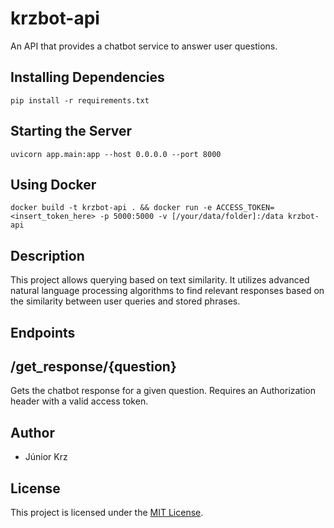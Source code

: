 # krzbot-api
An API that provides a chatbot service to answer user questions.

## Installing Dependencies

```
pip install -r requirements.txt
```

## Starting the Server

```
uvicorn app.main:app --host 0.0.0.0 --port 8000
```

## Using Docker

```
docker build -t krzbot-api . && docker run -e ACCESS_TOKEN=<insert_token_here> -p 5000:5000 -v [/your/data/folder]:/data krzbot-api
```

## Description
This project allows querying based on text similarity. It utilizes advanced natural language processing algorithms to find relevant responses based on the similarity between user queries and stored phrases.

## Endpoints

## /get_response/{question}

Gets the chatbot response for a given question. Requires an Authorization header with a valid access token.

## Author
- Júnior Krz

## License

This project is licensed under the [MIT License][license].

[license]: https://github.com/juniorkrz/krzbot-api/blob/master/LICENSE